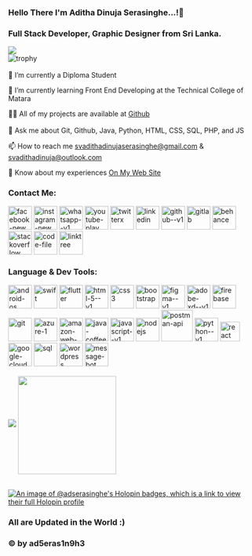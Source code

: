 ### Hello There I'm Aditha Dinuja Serasinghe...!👋
### Full Stack Developer, Graphic Designer from Sri Lanka.
![](https://komarev.com/ghpvc/?username=adserasinghe&color=green)<br>
![trophy](https://github-profile-trophy.vercel.app/?username=adserasinghe)<br><br>
🔭 I’m currently a Diploma Student

🌱 I’m currently learning Front End Developing at the Technical College of Matara

👨‍💻 All of my projects are available at <a target="_blank" rel="noopener" href="https://github.com/adserasinghe?tab=repositories">Github</a><br><br>
💬 Ask me about Git, Github, Java, Python, HTML, CSS, SQL, PHP, and JS

📫 How to reach me svadithadinujaserasinghe@gmail.com & svadithadinuja@outlook.com

📄 Know about my experiences <a target="_blank" rel="noopener" href="https://adserasinghe.github.io">On My Web Site</a>

<!--**adserasinghe/adserasinghe** is a ✨ _special_ ✨ repository because its `README.md` (this file) appears on your GitHub profile.-->

### Contact Me:
<div Class="Social items">
          <a target="_blank" rel="noopener" href="https://web.facebook.com/adserasinghe"><img width="48" height="48" src="https://img.icons8.com/color/48/facebook-new.png" alt="facebook-new"/></a>
          <a target="_blank" rel="noopener" href="https://www.instagram.com/adserasinghe"><img width="48" height="48" src="https://img.icons8.com/fluency/48/instagram-new.png" alt="instagram-new"/></a>
          <a target="_blank" rel="noopener" href="https://api.whatsapp.com/send/?phone=94718896042&text&type=phone_number&app_absent=0"><img width="48" height="48" src="https://img.icons8.com/color/48/whatsapp--v1.png" alt="whatsapp--v1"/></a>
        <a target="_blank" rel="noopener" href="https://www.youtube.com/@aditha_creation/"><img width="48" height="48" src="https://img.icons8.com/color/48/youtube-play.png" alt="youtube-play"/></a>
          <a target="_blank" rel="noopener" href="https://twitter.com/adserasinghe"><img width="48" height="48" src="https://img.icons8.com/pulsar-color/48/twitterx.png" alt="twitterx"/></a>
          <a target="_blank" rel="noopener" href="https://www.linkedin.com/in/adserasinghe"><img width="48" height="48" src="https://img.icons8.com/color/48/linkedin.png" alt="linkedin"/></a>
        <a target="_blank" rel="noopener" href="https://github.com/adserasinghe"><img width="48" height="48" src="https://img.icons8.com/color-glass/48/github--v1.png" alt="github--v1"/></a>
          <a target="_blank" rel="noopener" href="https://gitlab.com/adserasinghe"><img width="48" height="48" src="https://img.icons8.com/color/48/gitlab.png" alt="gitlab"/></a>
        <a target="_blank" rel="noopener" href="https://www.behance.net/adserasinghe"><img width="48" height="48" src="https://img.icons8.com/color/48/behance.png" alt="behance"/></a>
          <a target="_blank" rel="noopener" href="https://stackoverflow.com/users/14680735/aditha-dinuja-serasinghe"><img width="48" height="48" src="https://img.icons8.com/color/48/stackoverflow.png" alt="stackoverflow"/></a>
          <a target="_blank" rel="noopener" href="https://dev.to/adserasinghe"><img width="48" height="48" src="https://img.icons8.com/doodle/48/code-file.png" alt="code-file"/></a>
          <a target="_blank" rel="noopener" href="https://linktr.ee/adserasinghe"><img width="48" height="48" src="https://img.icons8.com/pulsar-color/48/linktree.png" alt="linktree"/></a>
</div>

### Language & Dev Tools:
<div Class="Social items">
          <a target="_blank" rel="noopener" href="https://developer.android.com/"><img width="48" height="48" src="https://img.icons8.com/fluency/48/android-os.png" alt="android-os"/></a>
          <a target="_blank" rel="noopener" href="https://developer.apple.com/swift/"><img width="48" height="48" src="https://img.icons8.com/color/48/swift.png" alt="swift"/></a>
          <a target="_blank" rel="noopener" href="https://flutter.dev/"><img width="48" height="48" src="https://img.icons8.com/color/48/flutter.png" alt="flutter"/></a>
          <a target="_blank" rel="noopener" href="https://www.w3.org/html/"><img width="48" height="48" src="https://img.icons8.com/color/48/html-5--v1.png" alt="html-5--v1"/></a>
          <a target="_blank" rel="noopener" href="https://www.w3schools.com/css/"><img width="48" height="48" src="https://img.icons8.com/color/48/css3.png" alt="css3"/></a>
          <a target="_blank" rel="noopener" href="https://getbootstrap.com/"><img width="48" height="48" src="https://img.icons8.com/color/48/bootstrap.png" alt="bootstrap"/></a>
        <a target="_blank" rel="noopener" href="https://www.figma.com/"><img width="48" height="48" src="https://img.icons8.com/color/48/figma--v1.png" alt="figma--v1"/></a>
          <a target="_blank" rel="noopener" href="https://adobexdplatform.com/"><img width="48" height="48" src="https://img.icons8.com/color/48/adobe-xd--v1.png" alt="adobe-xd--v1"/></a>
          <a target="_blank" rel="noopener" href="https://firebase.google.com/"><img width="48" height="48" src="https://img.icons8.com/color/48/firebase.png" alt="firebase"/></a>
          <a target="_blank" rel="noopener" href="https://git-scm.com/"><img width="48" height="48" src="https://img.icons8.com/color/48/git.png" alt="git"/></a>
          <a target="_blank" rel="noopener" href="https://azure.microsoft.com/en-in/"><img width="48" height="48" src="https://img.icons8.com/color/48/azure-1.png" alt="azure-1"/></a>
          <a target="_blank" rel="noopener" href="https://aws.amazon.com/"><img width="48" height="48" src="https://img.icons8.com/color/48/amazon-web-services.png" alt="amazon-web-services"/></a>
        <a target="_blank" rel="noopener" href="https://www.java.com/en/"><img width="48" height="48" src="https://img.icons8.com/color/48/java-coffee-cup-logo--v1.png" alt="java-coffee-cup-logo--v1"/></a>
        <a target="_blank" rel="noopener" href="https://developer.mozilla.org/en-US/docs/Web/JavaScript"><img width="48" height="48" src="https://img.icons8.com/color/48/javascript--v1.png" alt="javascript--v1"/></a>
        <a target="_blank" rel="noopener" href="https://nodejs.org/en"><img width="48" height="48" src="https://img.icons8.com/color/48/nodejs.png" alt="nodejs"/></a>
          <a target="_blank" rel="noopener" href="https://www.postman.com/"><img width="64" height="64" src="https://img.icons8.com/dusk/64/postman-api.png" alt="postman-api"/></a>
          <a target="_blank" rel="noopener" href="https://www.python.org/"><img width="48" height="48" src="https://img.icons8.com/color/48/python--v1.png" alt="python--v1"/></a>
          <a target="_blank" rel="noopener" href="https://react.dev/"><img width="40" height="40" src="https://img.icons8.com/officel/40/react.png" alt="react"/></a>
          <a target="_blank" rel="noopener" href="https://cloud.google.com/?hl=en"><img width="48" height="48" src="https://img.icons8.com/color/48/google-cloud.png" alt="google-cloud"/></a>
          <a target="_blank" rel="noopener" href="https://www.w3schools.com/sql/"><img width="48" height="48" src="https://img.icons8.com/color/48/sql.png" alt="sql"/></a>
          <a target="_blank" rel="noopener" href="https://wordpress.com/"><img width="48" height="48" src="https://img.icons8.com/color/48/wordpress.png" alt="wordpress"/></a>
          <a target="_blank" rel="noopener" href="https://www.chatbase.co/"><img width="48" height="48" src="https://img.icons8.com/color/48/message-bot.png" alt="message-bot"/></a>
</div>
</div>

</div>
<br>
<source srcset="https://github-readme-stats.vercel.app/api?username=adserasinghe&show_icons=true&theme=dark" media="(prefers-color-scheme: dark)"/><source srcset="https://github-readme-stats.vercel.app/api?username=adserasinghe&show_icons=true"media="(prefers-color-scheme: light), (prefers-color-scheme: no preference)"/>
<img src="https://github-readme-stats.vercel.app/api?username=adserasinghe&show_icons=true"/>
<a href="https://github.com/adserasinghe/convoychat"><img height=200 align="center" src="https://github-readme-stats.vercel.app/api/top-langs?username=adserasinghe&layout=compact&langs_count=8&card_width=320"/></a>
<br>
<br>

[![An image of @adserasinghe's Holopin badges, which is a link to view their full Holopin profile](https://holopin.me/adserasinghe)](https://holopin.io/@adserasinghe)
<br>

### All are Updated in the World :)
### © by ad5eras1n9h3          
